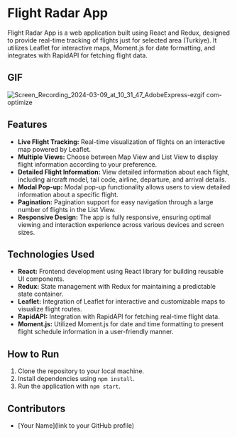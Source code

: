 # Flight Radar App

Flight Radar App is a web application built using React and Redux, designed to provide real-time tracking of flights just for selected area (Turkiye). It utilizes Leaflet for interactive maps, Moment.js for date formatting, and integrates with RapidAPI for fetching flight data.

## GIF

![Screen_Recording_2024-03-09_at_10_31_47_AdobeExpress-ezgif com-optimize](https://github.com/tubayapa/Flight-Radar-Redux-Toolkit-Thunk/assets/147662888/ec6d7e2e-a78f-4808-b6bb-09a3f188aa33)


## Features

- **Live Flight Tracking:** Real-time visualization of flights on an interactive map powered by Leaflet.
- **Multiple Views:** Choose between Map View and List View to display flight information according to your preference.
- **Detailed Flight Information:** View detailed information about each flight, including aircraft model, tail code, airline, departure, and arrival details.
- **Modal Pop-up:** Modal pop-up functionality allows users to view detailed information about a specific flight.
- **Pagination:** Pagination support for easy navigation through a large number of flights in the List View.
- **Responsive Design:** The app is fully responsive, ensuring optimal viewing and interaction experience across various devices and screen sizes.


## Technologies Used

- **React:** Frontend development using React library for building reusable UI components.
- **Redux:** State management with Redux for maintaining a predictable state container.
- **Leaflet:** Integration of Leaflet for interactive and customizable maps to visualize flight routes.
- **RapidAPI:** Integration with RapidAPI for fetching real-time flight data.
- **Moment.js:** Utilized Moment.js for date and time formatting to present flight schedule information in a user-friendly manner.

## How to Run

1. Clone the repository to your local machine.
2. Install dependencies using `npm install`.
3. Run the application with `npm start`.

## Contributors

- [Your Name](link to your GitHub profile)

